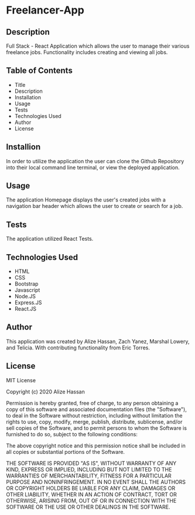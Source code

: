 # Freelancer-App
## Description
Full Stack - React Application which allows the user to manage their various freelance jobs. Functionality includes creating and viewing all jobs.
## Table of Contents
* Title
* Description
* Installation
* Usage
* Tests
* Technologies Used
* Author
* License
## Installion
In order to utilize the application the user can clone the Github Repository into their local command line terminal, or view the deployed application.
## Usage
The application Homepage displays the user's created jobs with a navigation bar header which allows the user to create or search for a job.
## Tests
The application utilized React Tests.
## Technologies Used
* HTML
* CSS
* Bootstrap 
* Javascript
* Node.JS
* Express.JS
* React.JS
## Author
This application was created by Alize Hassan, Zach Yanez, Marshal Lowery, and Telicia. With contributing functionality from Eric Torres.
## License
MIT License

Copyright (c) 2020 Alize Hassan

Permission is hereby granted, free of charge, to any person obtaining a copy of this software and associated documentation files (the "Software"), to deal in the Software without restriction, including without limitation the rights to use, copy, modify, merge, publish, distribute, sublicense, and/or sell copies of the Software, and to permit persons to whom the Software is furnished to do so, subject to the following conditions:

The above copyright notice and this permission notice shall be included in all copies or substantial portions of the Software.

THE SOFTWARE IS PROVIDED "AS IS", WITHOUT WARRANTY OF ANY KIND, EXPRESS OR IMPLIED, INCLUDING BUT NOT LIMITED TO THE WARRANTIES OF MERCHANTABILITY, FITNESS FOR A PARTICULAR PURPOSE AND NONINFRINGEMENT. IN NO EVENT SHALL THE AUTHORS OR COPYRIGHT HOLDERS BE LIABLE FOR ANY CLAIM, DAMAGES OR OTHER LIABILITY, WHETHER IN AN ACTION OF CONTRACT, TORT OR OTHERWISE, ARISING FROM, OUT OF OR IN CONNECTION WITH THE SOFTWARE OR THE USE OR OTHER DEALINGS IN THE SOFTWARE.
